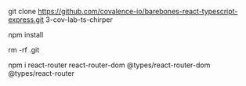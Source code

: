 git clone https://github.com/covalence-io/barebones-react-typescript-express.git 3-cov-lab-ts-chirper

npm install

rm -rf .git

npm i react-router react-router-dom @types/react-router-dom @types/react-router

